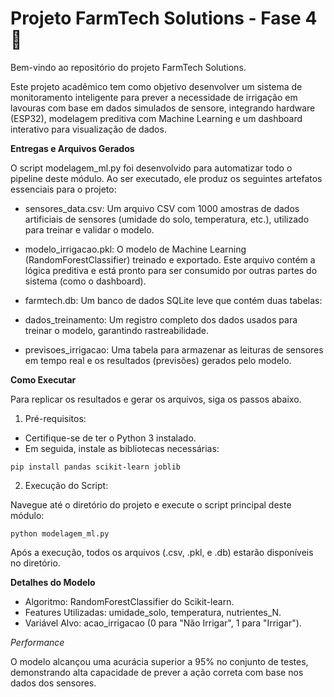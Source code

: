 
# Projeto FarmTech Solutions - Fase 4 🌱
Bem-vindo ao repositório do projeto FarmTech Solutions.

Este projeto acadêmico tem como objetivo desenvolver um sistema de monitoramento inteligente para prever a necessidade de irrigação em lavouras com base em dados simulados de sensore, integrando hardware (ESP32), modelagem preditiva com Machine Learning e um dashboard interativo para visualização de dados.


**Entregas e Arquivos Gerados**

O script modelagem_ml.py foi desenvolvido para automatizar todo o pipeline deste módulo. Ao ser executado, ele produz os seguintes artefatos essenciais para o projeto:

- sensores_data.csv: Um arquivo CSV com 1000 amostras de dados artificiais de sensores (umidade do solo, temperatura, etc.), utilizado para treinar e validar o modelo.

- modelo_irrigacao.pkl: O modelo de Machine Learning (RandomForestClassifier) treinado e exportado. Este arquivo contém a lógica preditiva e está pronto para ser consumido por outras partes do sistema (como o dashboard).

- farmtech.db: Um banco de dados SQLite leve que contém duas tabelas:

- dados_treinamento: Um registro completo dos dados usados para treinar o modelo, garantindo rastreabilidade.

- previsoes_irrigacao: Uma tabela para armazenar as leituras de sensores em tempo real e os resultados (previsões) gerados pelo modelo.

**Como Executar**

Para replicar os resultados e gerar os arquivos, siga os passos abaixo.

1. Pré-requisitos:

- Certifique-se de ter o Python 3 instalado.
- Em seguida, instale as bibliotecas necessárias:

```pip install pandas scikit-learn joblib ```

2. Execução do Script:

Navegue até o diretório do projeto e execute o script principal deste módulo:

``` python modelagem_ml.py ```

Após a execução, todos os arquivos (.csv, .pkl, e .db) estarão disponíveis no diretório.

**Detalhes do Modelo**

- Algoritmo: RandomForestClassifier do Scikit-learn.
- Features Utilizadas: umidade_solo, temperatura, nutrientes_N.
- Variável Alvo: acao_irrigacao (0 para "Não Irrigar", 1 para "Irrigar").

*Performance*

O modelo alcançou uma acurácia superior a 95% no conjunto de testes, demonstrando alta capacidade de prever a ação correta com base nos dados dos sensores.
